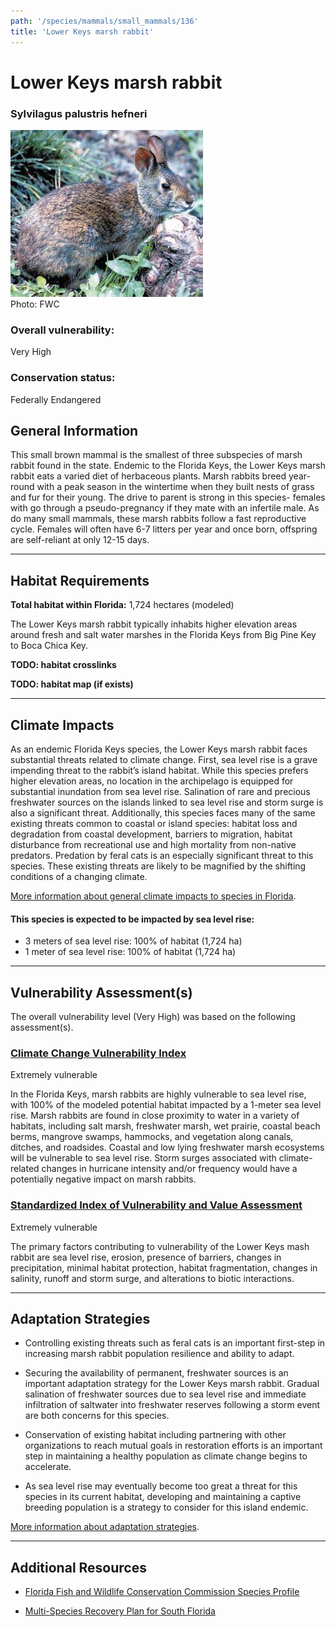 ```yaml
---
path: '/species/mammals/small_mammals/136'
title: 'Lower Keys marsh rabbit'
---
```


# Lower Keys marsh rabbit

### Sylvilagus palustris hefneri

<div id="TopSection">

<div class="header-photo"><img src="136.jpg" alt="Photo for Lower Keys marsh rabbit"/>
<figcaption>Photo: FWC</figcaption></div>

<div>

### Overall vulnerability:

<div class="vulnerability vulnerability-extreme">Very High</div>

### Conservation status:

Federally Endangered

</div>
</div>

## General Information

This small brown mammal is the smallest of three subspecies of marsh rabbit found in the state. Endemic to the Florida Keys, the Lower Keys marsh rabbit eats a varied diet of herbaceous plants.  Marsh rabbits breed year-round with a peak season in the wintertime when they built nests of grass and fur for their young.  The drive to parent is strong in this species- females with go through a pseudo-pregnancy if they mate with an infertile male.  As do many small mammals, these marsh rabbits follow a fast reproductive cycle.  Females will often have 6-7 litters per year and once born, offspring are self-reliant at only 12-15 days.

<hr />

## Habitat Requirements

**Total habitat within Florida:** 1,724 hectares (modeled)

The Lower Keys marsh rabbit typically inhabits higher elevation areas around fresh and salt water marshes in the Florida Keys from Big Pine Key to Boca Chica Key.

**TODO: habitat crosslinks**

**TODO: habitat map (if exists)**

<hr />

## Climate Impacts

As an endemic Florida Keys species, the Lower Keys marsh rabbit faces substantial threats related to climate change.  First, sea level rise is a grave impending threat to the rabbit’s island habitat.  While this species prefers higher elevation areas, no location in the archipelago is equipped for substantial inundation from sea level rise.  Salination of rare and precious freshwater sources on the islands linked to sea level rise and storm surge is also a significant threat.  Additionally, this species faces many of the same existing threats common to coastal or island species: habitat loss and degradation from coastal development, barriers to migration, habitat disturbance from recreational use and high mortality from non-native predators.  Predation by feral cats is an especially significant threat to this species.  These existing threats are likely to be magnified by the shifting conditions of a changing climate.

[More information about general climate impacts to species in Florida](/impacts/species).


#### This species is expected to be impacted by sea level rise:

- 3 meters of sea level rise: 100% of habitat (1,724 ha)
- 1 meter of sea level rise: 100% of habitat (1,724 ha)
    

<hr />

## Vulnerability Assessment(s)

The overall vulnerability level (Very High) was based on the following assessment(s).
#### 
<div class="vulnerability-header">
<h3><a href="/impacts/vulnerability/ccvi">Climate Change Vulnerability Index</a></h3>
<div class="vulnerability vulnerability-extreme">Extremely vulnerable</div>
</div> 

In the Florida Keys, marsh rabbits are highly vulnerable to sea level rise, with 100% of the modeled potential habitat impacted by a 1-meter sea level rise. Marsh rabbits are found in close proximity to water in a variety of habitats, including salt marsh, freshwater marsh, wet prairie, coastal beach berms, mangrove swamps, hammocks,  and vegetation along canals, ditches, and roadsides. Coastal and low lying freshwater marsh ecosystems will be vulnerable to sea level rise.  Storm surges associated with climate-related changes in hurricane intensity and/or frequency would have a potentially negative impact on marsh rabbits.

#### 
<div class="vulnerability-header">
<h3><a href="/impacts/vulnerability/sivva/species">Standardized Index of Vulnerability and Value Assessment</a></h3>
<div class="vulnerability vulnerability-extreme">Extremely vulnerable</div>
</div> 

The primary factors contributing to vulnerability of the Lower Keys mash rabbit are sea level rise, erosion, presence of barriers, changes in precipitation, minimal habitat protection, habitat fragmentation, changes in salinity, runoff and storm surge, and alterations to biotic interactions.


<hr />

## Adaptation Strategies

- Controlling existing threats such as feral cats is an important first-step in increasing marsh rabbit population resilience and ability to adapt.

- Securing the availability of permanent, freshwater sources is an important adaptation strategy for the Lower Keys marsh rabbit.  Gradual salination of freshwater sources due to sea level rise and immediate infiltration of saltwater into freshwater reserves following a storm event are both concerns for this species.

- Conservation of existing habitat including partnering with other organizations to reach mutual goals in restoration efforts is an important step in maintaining a healthy population as climate change begins to accelerate.

- As sea level rise may eventually become too great a threat for this species in its current habitat, developing and maintaining a captive breeding population is a strategy to consider for this island endemic.

[More information about adaptation strategies](/strategies).

<hr />


## Additional Resources

- [Florida Fish and Wildlife Conservation Commission Species Profile](https://myfwc.com/wildlifehabitats/profiles/mammals/land/lower-keys-rabbit/)

- [Multi-Species Recovery Plan for South Florida](https://ecos.fws.gov/docs/recovery_plan/sfl_msrp/SFL_MSRP_Species.pdf)
